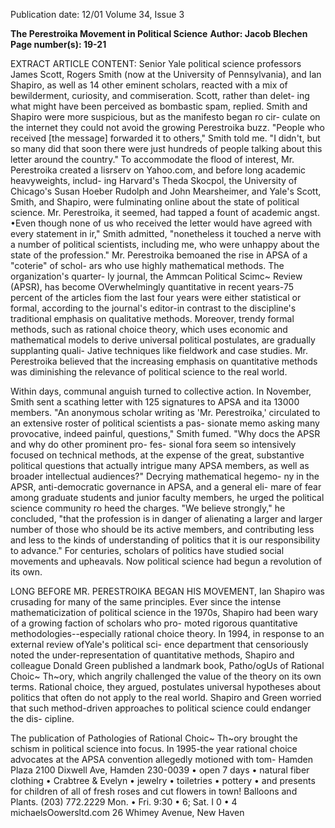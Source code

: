 Publication date: 12/01
Volume 34, Issue 3

**The Perestroika Movement in Political Science**
**Author: Jacob Blechen**
**Page number(s): 19-21**

EXTRACT ARTICLE CONTENT:
Senior Yale political science 
professors James Scott, Rogers Smith (now 
at the University of Pennsylvania), and Ian Shapiro, 
as well as 14 other eminent scholars, reacted with a mix of 
bewilderment, curiosity, and commiseration. Scott, rather than delet-
ing what might have been perceived as bombastic spam, replied. Smith 
and Shapiro were more suspicious, but as the manifesto began ro cir-
culate on the internet they could not avoid the growing Perestroika 
buzz. "People who received [the message] forwarded it to others," 
Smith told me. "I didn't, but so many did that soon there were just 
hundreds of people talking about this letter around the country." 
To accommodate the flood of interest, Mr. Perestroika created a 
lisrserv on Yahoo.com, and before long academic heavyweights, includ-
ing Harvard's Theda Skocpol, the University of Chicago's Susan 
Hoeber Rudolph and John Mearsheimer, and Yale's Scott, Smith, and 
Shapiro, were fulminating online about the state of political science. 
Mr. Perestroika, it seemed, had tapped a fount of academic angst. 
•Even though none of us who received the letter would have agreed 
with every statement in ir," Smith admitted, "nonetheless it touched a 
nerve with a number of political scientists, including me, who were 
unhappy about the state of the profession." 
Mr. Perestroika bemoaned the rise in APSA of a "coterie" of schol-
ars who use highly mathematical methods. The organization's quarter-
ly journal, the Ammcan Political Scimc~ Review (APSR), has become 
OVerwhelmingly quantitative in recent years-75 percent of the articles 
fiom the last four years were either statistical or formal, according to 
the journal's editor-in contrast to the discipline's traditional emphasis 
on qualitative methods. Moreover, trendy formal methods, such as 
rational choice theory, which uses economic and mathematical models 
to derive universal political postulates, are gradually supplanting quali-
Jative techniques like fieldwork and case studies. Mr. Perestroika 
believed that the increasing emphasis on quantitative methods was 
diminishing the relevance of political science to the real world. 


Within days, communal anguish turned to collective action. In 
November, Smith sent a scathing letter with 125 signatures to APSA and 
ita 13000 members. "An anonymous scholar writing as 'Mr. 
Perestroika,' circulated to an extensive roster of political scientists a pas-
sionate memo asking many provocative, indeed painful, questions," 
Smith fumed. "Why docs the APSR and why do other prominent pro-
fes-
sional fora seem 
so intensively focused on 
technical methods, at the expense 
of the great, substantive political questions 
that actually intrigue many APSA members, as well as 
broader intellectual audiences?" Decrying mathematical hegemo-
ny in the APSR, anti-democratic governance in APSA, and a general eli-
mare of fear among graduate students and junior faculty members, he 
urged the political science community ro heed the charges. "We believe 
strongly," he concluded, "that the profession is in danger of alienating 
a larger and larger number of those who should be its active members, 
and contributing less and less to the kinds of understanding of politics 
that it is our responsibility to advance." 
For centuries, scholars of politics have studied social movements 
and upheavals. Now political science had begun a revolution of its own. 


LONG BEFORE MR. PERESTROIKA BEGAN HIS MOVEMENT, Ian 
Shapiro was crusading for many of the same principles. Ever 
since the intense mathematicization of political science in the 
1970s, Shapiro had been wary of a growing faction of scholars who pro-
moted rigorous quantitative methodologies--especially rational choice 
theory. In 1994, in response to an external review ofYale's political sci-
ence department that censoriously noted the under-representation of 
quantitative methods, Shapiro and colleague Donald Green published 
a landmark book, Patho/ogUs of Rational Choic~ Th~ory, which angrily 
challenged the value of the theory on its own terms. Rational choice, 
they argued, postulates universal hypotheses about politics that often 
do not apply to the real world. Shapiro and Green worried that such 
method-driven approaches to political science could endanger the dis-
cipline. 


The publication of Pathologies of Rational Choic~ Th~ory brought 
the schism in political science into focus. In 1995-the year rational 
choice advocates at the APSA convention allegedly motioned with tom-
Hamden Plaza 
2100 Dixwell Ave, Hamden 
230-0039 • open 7 days 
• natural fiber clothing 
• Crabtree & Evelyn 
• jewelry • toiletries 
• pottery • and 
presents for 
children of all 
of fresh roses and 
cut flowers in town! 
Balloons and Plants. 
(203) 772.2229 
Mon. • Fri. 9:30 • 6; Sat. I 0 • 4 
michaelsOowersltd.com 
26 Whimey Avenue, New Haven